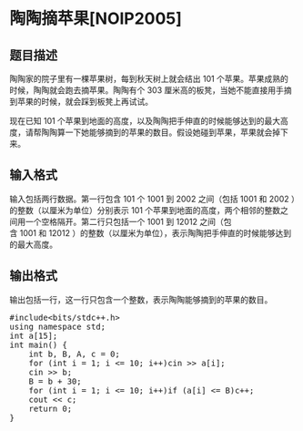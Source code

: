 # 陶陶摘苹果[NOIP2005]

<h2 class="lfe-h2" data-v-394f29d4="">题目描述</h2> <div class="marked" data-v-5a58a989="" data-v-394f29d4=""> 

陶陶家的院子里有一棵苹果树，每到秋天树上就会结出 <span class="katex"><span class="katex-mathml">10</span><span class="katex-html" aria-hidden="true"><span class="base"><span class="mord">1</span><span class="mord"></span></span></span></span> 个苹果。苹果成熟的时候，陶陶就会跑去摘苹果。陶陶有个 <span class="katex"><span class="katex-mathml">30</span><span class="katex-html" aria-hidden="true"><span class="base"><span class="mord">3</span><span class="mord"></span></span></span></span> 厘米高的板凳，当她不能直接用手摘到苹果的时候，就会踩到板凳上再试试。

现在已知 <span class="katex"><span class="katex-mathml">10</span><span class="katex-html" aria-hidden="true"><span class="base"><span class="mord">1</span><span class="mord"></span></span></span></span> 个苹果到地面的高度，以及陶陶把手伸直的时候能够达到的最大高度，请帮陶陶算一下她能够摘到的苹果的数目。假设她碰到苹果，苹果就会掉下来。</div> <h2 class="lfe-h2" data-v-394f29d4="">输入格式</h2> <div class="marked" data-v-5a58a989="" data-v-394f29d4=""> 

输入包括两行数据。第一行包含 <span class="katex"><span class="katex-mathml">10</span><span class="katex-html" aria-hidden="true"><span class="base"><span class="mord">1</span><span class="mord"></span></span></span></span> 个 <span class="katex"><span class="katex-mathml">100</span><span class="katex-html" aria-hidden="true"><span class="base"><span class="mord">1</span><span class="mord"></span><span class="mord"></span></span></span></span> 到 <span class="katex"><span class="katex-mathml">200</span><span class="katex-html" aria-hidden="true"><span class="base"><span class="mord">2</span><span class="mord"></span><span class="mord"></span></span></span></span> 之间（包括 <span class="katex"><span class="katex-mathml">100</span><span class="katex-html" aria-hidden="true"><span class="base"><span class="mord">1</span><span class="mord"></span><span class="mord"></span></span></span></span> 和 <span class="katex"><span class="katex-mathml">200</span><span class="katex-html" aria-hidden="true"><span class="base"><span class="mord">2</span><span class="mord"></span><span class="mord"></span></span></span></span> ）的整数（以厘米为单位）分别表示 <span class="katex"><span class="katex-mathml">10</span><span class="katex-html" aria-hidden="true"><span class="base"><span class="mord">1</span><span class="mord"></span></span></span></span> 个苹果到地面的高度，两个相邻的整数之间用一个空格隔开。第二行只包括一个 <span class="katex"><span class="katex-mathml">100</span><span class="katex-html" aria-hidden="true"><span class="base"><span class="mord">1</span><span class="mord"></span><span class="mord"></span></span></span></span> 到 <span class="katex"><span class="katex-mathml">120</span><span class="katex-html" aria-hidden="true"><span class="base"><span class="mord">1</span><span class="mord">2</span><span class="mord"></span></span></span></span> 之间（包含 <span class="katex"><span class="katex-mathml">100</span><span class="katex-html" aria-hidden="true"><span class="base"><span class="mord">1</span><span class="mord"></span><span class="mord"></span></span></span></span> 和 <span class="katex"><span class="katex-mathml">120</span><span class="katex-html" aria-hidden="true"><span class="base"><span class="mord">1</span><span class="mord">2</span><span class="mord"></span></span></span></span> ）的整数（以厘米为单位），表示陶陶把手伸直的时候能够达到的最大高度。</div> <h2 class="lfe-h2" data-v-394f29d4="">输出格式</h2> <div class="marked" data-v-5a58a989="" data-v-394f29d4=""> 

输出包括一行，这一行只包含一个整数，表示陶陶能够摘到的苹果的数目。</div> 

<pre class="EnlighterJSRAW" data-enlighter-language="cpp">#include&lt;bits/stdc++.h&gt;
using namespace std;
int a[15];
int main() {
    int b, B, A, c = 0;
    for (int i = 1; i &lt;= 10; i++)cin &gt;&gt; a[i];
    cin &gt;&gt; b;
    B = b + 30;
    for (int i = 1; i &lt;= 10; i++)if (a[i] &lt;= B)c++;
    cout &lt;&lt; c;
    return 0;
}</pre>

&nbsp;
